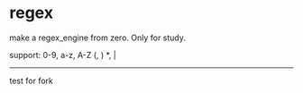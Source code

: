 # regex
make a regex_engine from zero. Only for study.

support:
0-9, a-z, A-Z
(, )
*, |

----

test for fork
